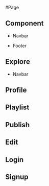 #Page

## Component

- Navbar

- Footer

## Explore

- Navbar

## Profile

## Playlist

## Publish

## Edit

## Login

## Signup
